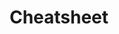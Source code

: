 ---
title: Cheatsheet
description: "Here are some cheatseets"
summary: "Here are some cheatseets"
hidemeta: true
---